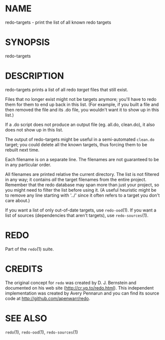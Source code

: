 # NAME

redo-targets - print the list of all known redo targets

# SYNOPSIS

redo-targets


# DESCRIPTION

redo-targets prints a list of all redo *target* files that
still exist.

Files that no longer exist might not be targets anymore;
you'll have to redo them for them to end up back in this
list.  (For example, if you built a file and then removed
the file and its .do file, you wouldn't want it to show up
in this list.)

If a .do script does not produce an output file (eg.
all.do, clean.do), it also does not show up in this list.

The output of redo-targets might be useful in a
semi-automated `clean.do` target; you could delete all the
known targets, thus forcing them to be rebuilt next time.

Each filename is on a separate line.  The filenames are not
guaranteed to be in any particular order.

All filenames are printed relative the current directory.
The list is not filtered in any way; it contains *all* the
target filenames from the entire project.  Remember that
the redo database may span more than just your project, so
you might need to filter the list before using it.  (A
useful heuristic might be to remove any line starting with
'../' since it often refers to a target you don't care
about.)

If you want a list of only out-of-date targets, use
`redo-ood`(1).  If you want a list of sources (dependencies
that aren't targets), use `redo-sources`(1).


# REDO

Part of the `redo`(1) suite.
    
# CREDITS

The original concept for `redo` was created by D. J.
Bernstein and documented on his web site
(http://cr.yp.to/redo.html).  This independent implementation
was created by Avery Pennarun and you can find its source
code at http://github.com/apenwarr/redo.


# SEE ALSO

`redo`(1), `redo-ood`(1), `redo-sources`(1)
